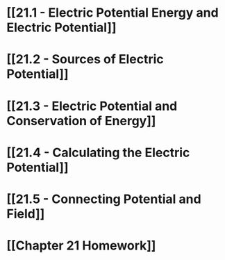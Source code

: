 # [[21.1 - Electric Potential Energy and Electric Potential]]

# [[21.2 - Sources of Electric Potential]]

# [[21.3 - Electric Potential and Conservation of Energy]]

# [[21.4 - Calculating the Electric Potential]]

# [[21.5 - Connecting Potential and Field]]

# [[Chapter 21 Homework]]